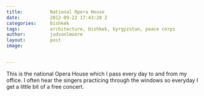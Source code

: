 ```yaml
---
title:			National Opera House
date:			2012-09-22 17:43:28 Z
categories:		bishkek
tags:			architecture, bishkek, kyrgyzstan, peace corps
author:			judsonlmoore
layout:			post
image:			


---
```


This is the national Opera House which I pass every day to and from my office. I often hear the singers practicing through the windows so everyday I get a little bit of a free concert.
